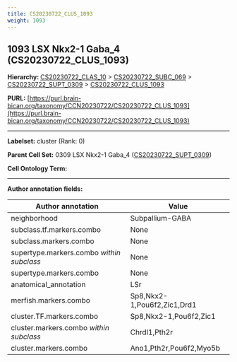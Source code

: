```yaml
---
title: CS20230722_CLUS_1093
weight: 1093
---
```

## 1093 LSX Nkx2-1 Gaba_4 (CS20230722_CLUS_1093)
<b>Hierarchy: </b>
[CS20230722_CLAS_10](../CS20230722_CLAS_10) >
[CS20230722_SUBC_069](../CS20230722_SUBC_069) >
[CS20230722_SUPT_0309](../CS20230722_SUPT_0309) >
[CS20230722_CLUS_1093](../CS20230722_CLUS_1093)

**PURL:** [https://purl.brain-bican.org/taxonomy/CCN20230722/CS20230722_CLUS_1093](https://purl.brain-bican.org/taxonomy/CCN20230722/CS20230722_CLUS_1093)

---


**Labelset:** cluster (Rank: 0)

**Parent Cell Set:** 0309 LSX Nkx2-1 Gaba_4 ([CS20230722_SUPT_0309](../CS20230722_SUPT_0309))



**Cell Ontology Term:** 

[MARKER GENES.]: #


---

[TRANSFERRED ANNOTATIONS.]: #


[AUTHOR ANNOTATION FIELDS.]: #


**Author annotation fields:**

| Author annotation | Value |
|-------------------|-------|
|neighborhood|Subpallium-GABA|
|subclass.tf.markers.combo|None|
|subclass.markers.combo|None|
|supertype.markers.combo _within subclass_|None|
|supertype.markers.combo|None|
|anatomical_annotation|LSr|
|merfish.markers.combo|Sp8,Nkx2-1,Pou6f2,Zic1,Drd1|
|cluster.TF.markers.combo|Sp8,Nkx2-1,Pou6f2,Zic1|
|cluster.markers.combo _within subclass_|Chrdl1,Pth2r|
|cluster.markers.combo|Ano1,Pth2r,Pou6f2,Myo5b|
